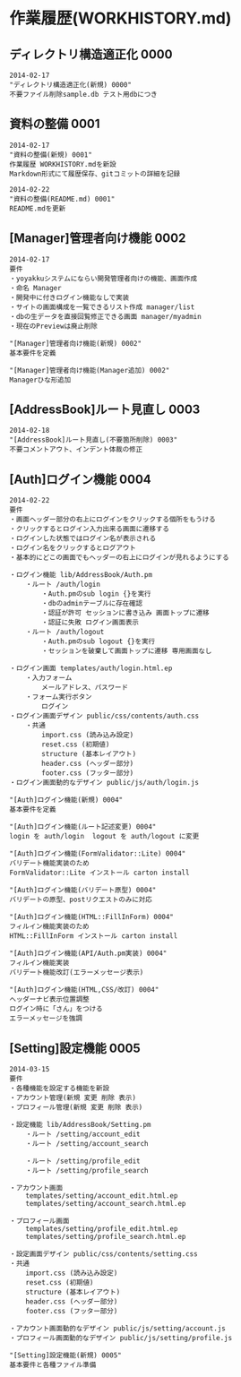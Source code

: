 # 作業履歴(WORKHISTORY.md)

## ディレクトリ構造適正化 0000
    2014-02-17
    "ディレクトリ構造適正化(新規) 0000"
    不要ファイル削除sample.db テスト用dbにつき

## 資料の整備 0001
    2014-02-17
    "資料の整備(新規) 0001"
    作業履歴 WORKHISTORY.mdを新設
    Markdown形式にて履歴保存、gitコミットの詳細を記録

    2014-02-22
    "資料の整備(README.md) 0001"
    README.mdを更新

## [Manager]管理者向け機能 0002
    2014-02-17
    要件
    ・yoyakkuシステムにならい開発管理者向けの機能、画面作成
    ・命名 Manager
    ・開発中に付きログイン機能なしで実装
    ・サイトの画面構成を一覧できるリスト作成 manager/list
    ・dbの生データを直接回覧修正できる画面 manager/myadmin
    ・現在のPreviewは廃止削除

    "[Manager]管理者向け機能(新規) 0002"
    基本要件を定義

    "[Manager]管理者向け機能(Manager追加) 0002"
    Managerひな形追加

## [AddressBook]ルート見直し 0003
    2014-02-18
    "[AddressBook]ルート見直し(不要箇所削除) 0003"
    不要コメントアウト、インデント体裁の修正

## [Auth]ログイン機能 0004
    2014-02-22
    要件
    ・画面ヘッダー部分の右上にログインをクリックする個所をもうける
    ・クリックするとログイン入力出来る画面に遷移する
    ・ログインした状態ではログイン名が表示される
    ・ログイン名をクリックするとログアウト
    ・基本的にどこの画面でもヘッダーの右上にログインが見れるようにする

    ・ログイン機能 lib/AddressBook/Auth.pm
        ・ルート /auth/login
            ・Auth.pmのsub login {}を実行
            ・dbのadminテーブルに存在確認
            ・認証が許可 セッションに書き込み 画面トップに遷移
            ・認証に失敗 ログイン画面表示
        ・ルート /auth/logout
            ・Auth.pmのsub logout {}を実行
            ・セッションを破棄して画面トップに遷移 専用画面なし

    ・ログイン画面 templates/auth/login.html.ep
        ・入力フォーム
            メールアドレス、パスワード
        ・フォーム実行ボタン
            ログイン
    ・ログイン画面デザイン public/css/contents/auth.css
        ・共通
            import.css (読み込み設定)
            reset.css (初期値)
            structure (基本レイアウト)
            header.css (ヘッダー部分)
            footer.css (フッター部分)
    ・ログイン画面動的なデザイン public/js/auth/login.js

    "[Auth]ログイン機能(新規) 0004"
    基本要件を定義

    "[Auth]ログイン機能(ルート記述変更) 0004"
    login を auth/login  logout を auth/logout に変更

    "[Auth]ログイン機能(FormValidator::Lite) 0004"
    バリデート機能実装のため
    FormValidator::Lite インストール carton install

    "[Auth]ログイン機能(バリデート原型) 0004"
    バリデートの原型、postリクエストのみに対応

    "[Auth]ログイン機能(HTML::FillInForm) 0004"
    フィルイン機能実装のため
    HTML::FillInForm インストール carton install

    "[Auth]ログイン機能(API/Auth.pm実装) 0004"
    フィルイン機能実装
    バリデート機能改訂(エラーメッセージ表示)

    "[Auth]ログイン機能(HTML,CSS/改訂) 0004"
    ヘッダーナビ表示位置調整
    ログイン時に「さん」をつける
    エラーメッセージを強調

## [Setting]設定機能 0005
    2014-03-15
    要件
    ・各種機能を設定する機能を新設
    ・アカウント管理(新規 変更 削除 表示)
    ・プロフィール管理(新規 変更 削除 表示)

    ・設定機能 lib/AddressBook/Setting.pm
        ・ルート /setting/account_edit
        ・ルート /setting/account_search

        ・ルート /setting/profile_edit
        ・ルート /setting/profile_search

    ・アカウント画面
        templates/setting/account_edit.html.ep
        templates/setting/account_search.html.ep

    ・プロフィール画面
        templates/setting/profile_edit.html.ep
        templates/setting/profile_search.html.ep

    ・設定画面デザイン public/css/contents/setting.css
    ・共通
        import.css (読み込み設定)
        reset.css (初期値)
        structure (基本レイアウト)
        header.css (ヘッダー部分)
        footer.css (フッター部分)

    ・アカウント画面動的なデザイン public/js/setting/account.js
    ・プロフィール画面動的なデザイン public/js/setting/profile.js

    "[Setting]設定機能(新規) 0005"
    基本要件と各種ファイル準備
